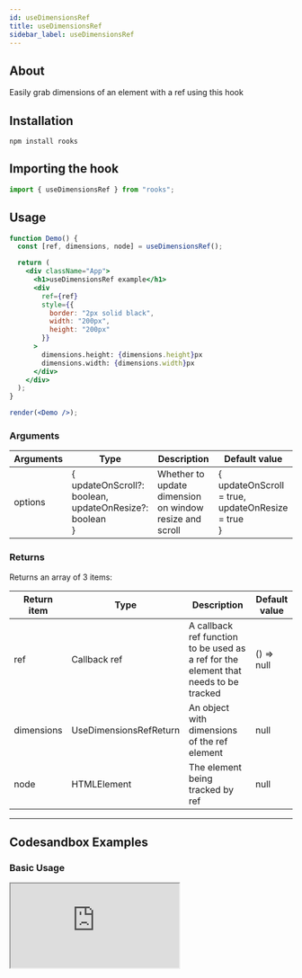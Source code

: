```yaml
---
id: useDimensionsRef
title: useDimensionsRef
sidebar_label: useDimensionsRef
---
```


## About

Easily grab dimensions of an element with a ref using this hook

[//]: # "Main"

## Installation

```
npm install rooks
```

## Importing the hook

```javascript
import { useDimensionsRef } from "rooks";
```

## Usage

```jsx
function Demo() {
  const [ref, dimensions, node] = useDimensionsRef();

  return (
    <div className="App">
      <h1>useDimensionsRef example</h1>
      <div
        ref={ref}
        style={{
          border: "2px solid black",
          width: "200px",
          height: "200px"
        }}
      >
        dimensions.height: {dimensions.height}px
        dimensions.width: {dimensions.width}px
      </div>
    </div>
  );
}

render(<Demo />);
```

### Arguments

| Arguments | Type                                                               | Description                                             | Default value                                                |
|-----------|--------------------------------------------------------------------|---------------------------------------------------------|--------------------------------------------------------------|
| options   | {<br> updateOnScroll?: boolean,<br> updateOnResize?: boolean<br> } | Whether to update dimension on window resize and scroll | { <br>updateOnScroll = true, <br>updateOnResize = true <br>} |


### Returns

Returns an array of 3 items:

| Return item | Type                   | Description                                                                          | Default value |
|-------------|------------------------|--------------------------------------------------------------------------------------|---------------|
| ref         | Callback ref           | A callback ref function to be used as a ref for the element that needs to be tracked | () => null    |
| dimensions  | UseDimensionsRefReturn | An object with dimensions of the ref element                                         | null          |
| node        | HTMLElement            | The element being tracked by ref                                                     | null          |

---

## Codesandbox Examples

### Basic Usage

<iframe src="https://codesandbox.io/embed/usedimensionsref-jjxsy?fontsize=14&hidenavigation=1&theme=dark"
  style={{
    width: "100%",
    height: 500,
    border: 0,
    borderRadius: 4,
    overflow: "hidden"
  }} 
  title="useDimensionsRef"
  allow="accelerometer; ambient-light-sensor; camera; encrypted-media; geolocation; gyroscope; hid; microphone; midi; payment; usb; vr; xr-spatial-tracking"
  sandbox="allow-forms allow-modals allow-popups allow-presentation allow-same-origin allow-scripts"
/>

---

## Join Bhargav's discord server

You can click on the floating discord icon at the bottom right of the screen and talk to us in our server.
